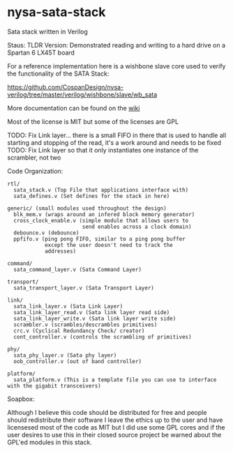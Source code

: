 nysa-sata-stack
===============

Sata stack written in Verilog

Staus: TLDR Version: Demonstrated reading and writing to a hard drive on a Spartan 6 LX45T board

For a reference implementation here is a wishbone slave core used to verify the functionality of the SATA Stack:

https://github.com/CospanDesign/nysa-verilog/tree/master/verilog/wishbone/slave/wb_sata

More documentation can be found on the [wiki](https://github.com/CospanDesign/nysa-sata/wiki)

Most of the license is MIT but some of the licenses are GPL

TODO: Fix Link layer... there is a small FIFO in there that is used to handle all starting and stopping
of the read, it's a work around and needs to be fixed
TODO: Fix Link layer so that it only instantiates one instance of the scrambler, not two

Code Organization:

    rtl/
      sata_stack.v (Top File that applications interface with)
      sata_defines.v (Set defines for the stack in here)

    generic/ (small modules used throughout the design)
      blk_mem.v (wraps around an infered block memory generator)
      cross_clock_enable.v (simple module that allows users to
                            send enables across a clock domain)
      debounce.v (debounce)
      ppfifo.v (ping pong FIFO, similar to a ping pong buffer
                except the user doesn't need to track the
                addresses)

    command/
      sata_command_layer.v (Sata Command Layer)

    transport/
      sata_transport_layer.v (Sata Transport Layer)

    link/
      sata_link_layer.v (Sata Link Layer)
      sata_link_layer_read.v (Sata link layer read side)
      sata_link_layer_write.v (Sata link layer write side)
      scrambler.v (scrambles/descrambles primitives)
      crc.v (Cyclical Redundancy Check/ creator)
      cont_controller.v (controls the scrambling of primitives)

    phy/
      sata_phy_layer.v (Sata phy layer)
      oob_controller.v (out of band controller)

    platform/
      sata_platform.v (This is a template file you can use to interface with the gigabit transceivers)


Soapbox:

Although I believe this code should be distributed for free and people should redistribute their software
I leave the ethics up to the user and have licensesed most of the code as MIT but I did use some GPL cores
and if the user desires to use this in their closed source project be warned about the GPL'ed modules in
this stack.

